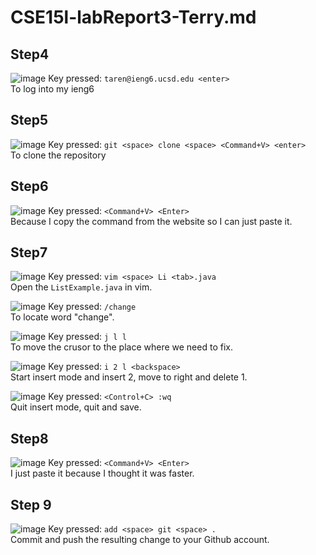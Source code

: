 # CSE15l-labReport3-Terry.md
## Step4
![image](step4.png)
Key pressed: `taren@ieng6.ucsd.edu <enter>` <br>
To log into my ieng6

## Step5
![image](step5.png)
Key pressed: `git <space> clone <space> <Command+V> <enter>`<br>
To clone the repository 

## Step6
![image](Step6.png)
Key pressed: `<Command+V> <Enter>`<br>
Because I copy the command from the website so I can just paste it.

## Step7
![image](Step7.1.png)
Key pressed: `vim <space> Li <tab>.java`<br>
Open the `ListExample.java` in vim.

![image](Step7.2.png)
Key pressed: `/change` <br>
To locate word "change".

![image](Step7.3.png)
Key pressed: `j l l` <br>
To move the crusor to the place where we need to fix.

![image](Step7.4.png)
Key pressed: `i 2 l <backspace>` <br>
Start insert mode and insert 2, move to right and delete 1.

![image](Step7.5.png)
Key pressed: `<Control+C> :wq` <br>
Quit insert mode, quit and save.

## Step8
![image](Step8.png)
Key pressed: `<Command+V> <Enter>`<br>
I just paste it because I thought it was faster.

## Step 9
![image](Step9.png)
Key pressed: `add <space> git <space> .` <br>
Commit and push the resulting change to your Github account. 
